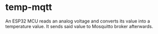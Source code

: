 # temp-mqtt
An ESP32 MCU reads an analog voltage and converts its value into a temperature value. It sends said value to Mosquitto broker afterwards.

